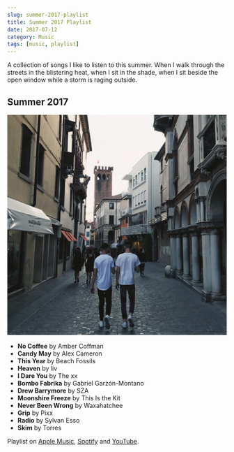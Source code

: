 ```yaml
---
slug: summer-2017-playlist
title: Summer 2017 Playlist
date: 2017-07-12
category: Music
tags: [music, playlist]
---
```


A collection of songs I like to listen to this summer. When I walk through the streets in the blistering heat, when I sit in the shade, when I sit beside the open window while a storm is raging outside.

## Summer 2017

![Summer 2017 Paylist](./summer-2017-playlist.jpg)

- **No Coffee** by Amber Coffman
- **Candy May** by Alex Cameron
- **This Year** by Beach Fossils
- **Heaven** by liv
- **I Dare You** by The xx
- **Bombo Fabrika** by Gabriel Garzón-Montano
- **Drew Barrymore** by SZA
- **Moonshire Freeze** by This Is the Kit
- **Never Been Wrong** by Waxahatchee
- **Grip** by Pixx
- **Radio** by Sylvan Esso
- **Skim** by Torres

Playlist on [Apple Music](https://itunes.apple.com/at/playlist/summer-2017/idpl.e00ebd2e4fb544d5b1494f50dc76a4d6?l=en), [Spotify](https://open.spotify.com/user/116566668/playlist/6Mjboeq1eaPmgY66n2qsAr) and [YouTube](https://www.youtube.com/playlist?list=PLCf6Lw03kOwdBJT_gYrSD7EsFSrcKI9RN).
